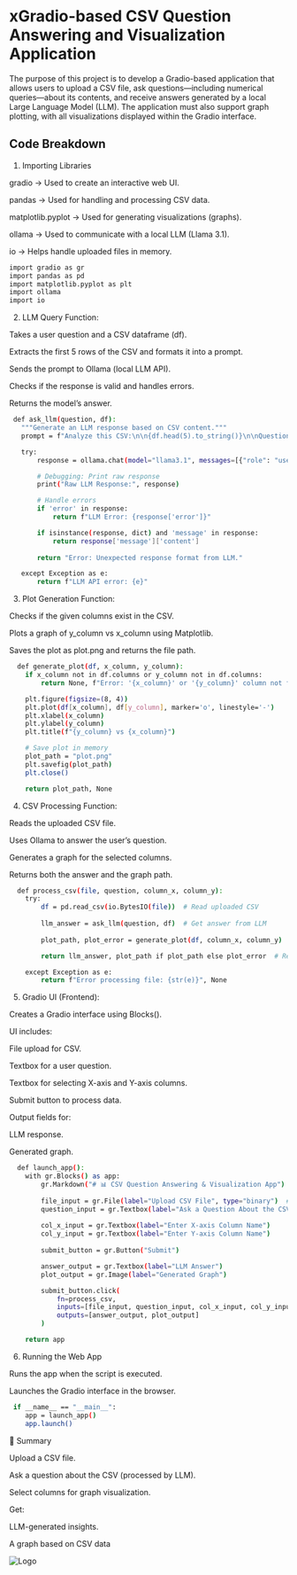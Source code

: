 
# xGradio-based CSV Question Answering and Visualization Application

The purpose of this project is to develop a Gradio-based application that allows users to upload
a CSV file, ask questions—including numerical queries—about its contents, and receive
answers generated by a local Large Language Model (LLM). The application must also support
graph plotting, with all visualizations displayed within the Gradio interface.


## Code Breakdown

1. Importing Libraries


gradio → Used to create an interactive web UI.

pandas → Used for handling and processing CSV data.

matplotlib.pyplot → Used for generating visualizations (graphs).

ollama → Used to communicate with a local LLM (Llama 3.1).

io → Helps handle uploaded files in memory.

```bash
import gradio as gr 
import pandas as pd  
import matplotlib.pyplot as plt
import ollama 
import io 

```
2. LLM Query Function:

Takes a user question and a CSV dataframe (df). 

Extracts the first 5 rows of the CSV and formats it into a prompt.

Sends the prompt to Ollama (local LLM API).

Checks if the response is valid and handles errors.

Returns the model’s answer.

 ```bash
  def ask_llm(question, df):
    """Generate an LLM response based on CSV content."""
    prompt = f"Analyze this CSV:\n\n{df.head(5).to_string()}\n\nQuestion: {question}"

    try:
        response = ollama.chat(model="llama3.1", messages=[{"role": "user", "content": prompt}])

        # Debugging: Print raw response
        print("Raw LLM Response:", response)

        # Handle errors
        if 'error' in response:
            return f"LLM Error: {response['error']}"

        if isinstance(response, dict) and 'message' in response:
            return response['message']['content']
        
        return "Error: Unexpected response format from LLM."

    except Exception as e:
        return f"LLM API error: {e}"

```



3. Plot Generation Function:

Checks if the given columns exist in the CSV.

Plots a graph of y_column vs x_column using Matplotlib.

Saves the plot as plot.png and returns the file path.

```bash
  def generate_plot(df, x_column, y_column):
    if x_column not in df.columns or y_column not in df.columns:
        return None, f"Error: '{x_column}' or '{y_column}' column not found in CSV."

    plt.figure(figsize=(8, 4))
    plt.plot(df[x_column], df[y_column], marker='o', linestyle='-')
    plt.xlabel(x_column)
    plt.ylabel(y_column)
    plt.title(f"{y_column} vs {x_column}")

    # Save plot in memory
    plot_path = "plot.png"
    plt.savefig(plot_path)
    plt.close()

    return plot_path, None

```

4. CSV Processing Function:

Reads the uploaded CSV file.

Uses Ollama to answer the user’s question.

Generates a graph for the selected columns.

Returns both the answer and the graph path.

```bash
  def process_csv(file, question, column_x, column_y):
    try:
        df = pd.read_csv(io.BytesIO(file))  # Read uploaded CSV
        
        llm_answer = ask_llm(question, df)  # Get answer from LLM
        
        plot_path, plot_error = generate_plot(df, column_x, column_y)  # Generate plot

        return llm_answer, plot_path if plot_path else plot_error  # Return both results

    except Exception as e:
        return f"Error processing file: {str(e)}", None

```

5. Gradio UI (Frontend):

Creates a Gradio interface using Blocks().

UI includes:

File upload for CSV.

Textbox for a user question.

Textbox for selecting X-axis and Y-axis columns.

Submit button to process data.

Output fields for:

LLM response.

Generated graph.


```bash
  def launch_app():
    with gr.Blocks() as app:
        gr.Markdown("# 📊 CSV Question Answering & Visualization App")
        
        file_input = gr.File(label="Upload CSV File", type="binary")  # Upload CSV
        question_input = gr.Textbox(label="Ask a Question About the CSV")
        
        col_x_input = gr.Textbox(label="Enter X-axis Column Name")
        col_y_input = gr.Textbox(label="Enter Y-axis Column Name")
        
        submit_button = gr.Button("Submit")

        answer_output = gr.Textbox(label="LLM Answer")
        plot_output = gr.Image(label="Generated Graph")

        submit_button.click(
            fn=process_csv,
            inputs=[file_input, question_input, col_x_input, col_y_input],
            outputs=[answer_output, plot_output]
        )

    return app


```

6. Running the Web App

Runs the app when the script is executed.

Launches the Gradio interface in the browser.

```bash
 if __name__ == "__main__":
    app = launch_app()
    app.launch()


```


🔹 Summary

Upload a CSV file.

Ask a question about the CSV (processed by LLM).

Select columns for graph visualization.

Get:

LLM-generated insights.

A graph based on CSV data

           
![Logo](https://dev-to-uploads.s3.amazonaws.com/uploads/articles/th5xamgrr6se0x5ro4g6.png)

